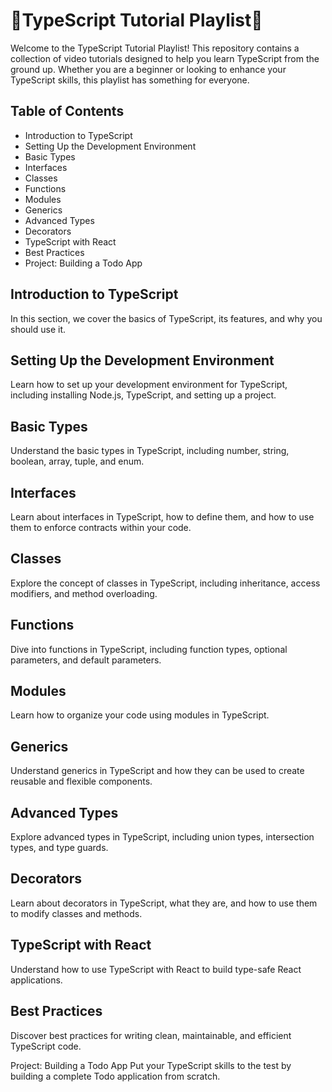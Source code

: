 # 🚀TypeScript Tutorial Playlist🧡
Welcome to the TypeScript Tutorial Playlist! This repository contains a collection of video tutorials designed to help you learn TypeScript from the ground up. Whether you are a beginner or looking to enhance your TypeScript skills, this playlist has something for everyone.

## Table of Contents
- Introduction to TypeScript
- Setting Up the Development Environment
- Basic Types
- Interfaces
- Classes
- Functions
- Modules
- Generics
- Advanced Types
- Decorators
- TypeScript with React
- Best Practices
- Project: Building a Todo App

## Introduction to TypeScript
In this section, we cover the basics of TypeScript, its features, and why you should use it.


## Setting Up the Development Environment
Learn how to set up your development environment for TypeScript, including installing Node.js, TypeScript, and setting up a project.

## Basic Types
Understand the basic types in TypeScript, including number, string, boolean, array, tuple, and enum.

## Interfaces
Learn about interfaces in TypeScript, how to define them, and how to use them to enforce contracts within your code.

## Classes
Explore the concept of classes in TypeScript, including inheritance, access modifiers, and method overloading.

## Functions
Dive into functions in TypeScript, including function types, optional parameters, and default parameters.

## Modules
Learn how to organize your code using modules in TypeScript.

## Generics
Understand generics in TypeScript and how they can be used to create reusable and flexible components.

## Advanced Types
Explore advanced types in TypeScript, including union types, intersection types, and type guards.

## Decorators
Learn about decorators in TypeScript, what they are, and how to use them to modify classes and methods.

## TypeScript with React
Understand how to use TypeScript with React to build type-safe React applications.

## Best Practices
Discover best practices for writing clean, maintainable, and efficient TypeScript code.

Project: Building a Todo App
Put your TypeScript skills to the test by building a complete Todo application from scratch.


